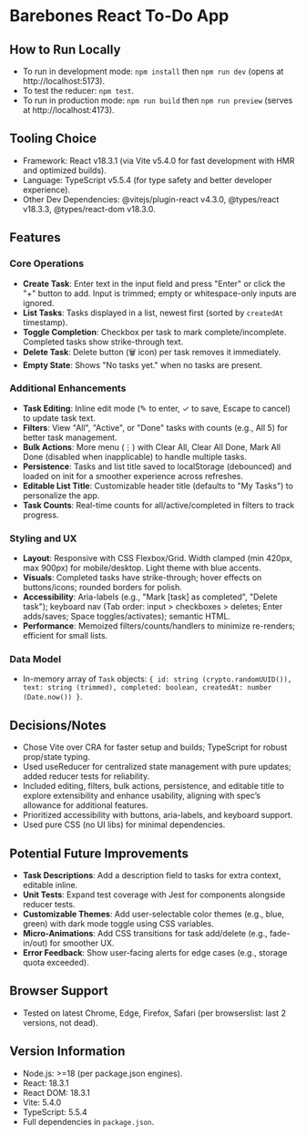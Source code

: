 # Barebones React To-Do App

## How to Run Locally

- To run in development mode: `npm install` then `npm run dev` (opens at http://localhost:5173).
- To test the reducer: `npm test`.
- To run in production mode: `npm run build` then `npm run preview` (serves at http://localhost:4173).

## Tooling Choice

- Framework: React v18.3.1 (via Vite v5.4.0 for fast development with HMR and optimized builds).
- Language: TypeScript v5.5.4 (for type safety and better developer experience).
- Other Dev Dependencies: @vitejs/plugin-react v4.3.0, @types/react v18.3.3, @types/react-dom v18.3.0.

## Features

### Core Operations
- **Create Task**: Enter text in the input field and press "Enter" or click the "+" button to add. Input is trimmed; empty or whitespace-only inputs are ignored.
- **List Tasks**: Tasks displayed in a list, newest first (sorted by `createdAt` timestamp).
- **Toggle Completion**: Checkbox per task to mark complete/incomplete. Completed tasks show strike-through text.
- **Delete Task**: Delete button (🗑 icon) per task removes it immediately.
- **Empty State**: Shows "No tasks yet." when no tasks are present.

### Additional Enhancements
- **Task Editing**: Inline edit mode (✎ to enter, ✓ to save, Escape to cancel) to update task text.
- **Filters**: View "All", "Active", or "Done" tasks with counts (e.g., All 5) for better task management.
- **Bulk Actions**: More menu (⋮) with Clear All, Clear All Done, Mark All Done (disabled when inapplicable) to handle multiple tasks.
- **Persistence**: Tasks and list title saved to localStorage (debounced) and loaded on init for a smoother experience across refreshes.
- **Editable List Title**: Customizable header title (defaults to "My Tasks") to personalize the app.
- **Task Counts**: Real-time counts for all/active/completed in filters to track progress.

### Styling and UX
- **Layout**: Responsive with CSS Flexbox/Grid. Width clamped (min 420px, max 900px) for mobile/desktop. Light theme with blue accents.
- **Visuals**: Completed tasks have strike-through; hover effects on buttons/icons; rounded borders for polish.
- **Accessibility**: Aria-labels (e.g., "Mark [task] as completed", "Delete task"); keyboard nav (Tab order: input > checkboxes > deletes; Enter adds/saves; Space toggles/activates); semantic HTML.
- **Performance**: Memoized filters/counts/handlers to minimize re-renders; efficient for small lists.

### Data Model
- In-memory array of `Task` objects: `{ id: string (crypto.randomUUID()), text: string (trimmed), completed: boolean, createdAt: number (Date.now()) }`.

## Decisions/Notes
- Chose Vite over CRA for faster setup and builds; TypeScript for robust prop/state typing.
- Used useReducer for centralized state management with pure updates; added reducer tests for reliability.
- Included editing, filters, bulk actions, persistence, and editable title to explore extensibility and enhance usability, aligning with spec’s allowance for additional features.
- Prioritized accessibility with buttons, aria-labels, and keyboard support.
- Used pure CSS (no UI libs) for minimal dependencies.

## Potential Future Improvements
- **Task Descriptions**: Add a description field to tasks for extra context, editable inline.
- **Unit Tests**: Expand test coverage with Jest for components alongside reducer tests.
- **Customizable Themes**: Add user-selectable color themes (e.g., blue, green) with dark mode toggle using CSS variables.
- **Micro-Animations**: Add CSS transitions for task add/delete (e.g., fade-in/out) for smoother UX.
- **Error Feedback**: Show user-facing alerts for edge cases (e.g., storage quota exceeded).

## Browser Support
- Tested on latest Chrome, Edge, Firefox, Safari (per browserslist: last 2 versions, not dead).

## Version Information
- Node.js: >=18 (per package.json engines).
- React: 18.3.1
- React DOM: 18.3.1
- Vite: 5.4.0
- TypeScript: 5.5.4
- Full dependencies in `package.json`.